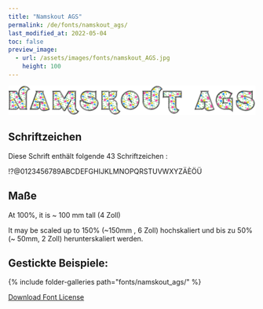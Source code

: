 ```yaml
---
title: "Namskout AGS"
permalink: /de/fonts/namskout_ags/
last_modified_at: 2022-05-04
toc: false
preview_image:
  - url: /assets/images/fonts/namskout_AGS.jpg
    height: 100
---
```

![NamskoutAGS](/assets/images/fonts/namskout_AGS.jpg)

## Schriftzeichen
Diese Schrift enthält folgende 43 Schriftzeichen :
	
!?@0123456789ABCDEFGHIJKLMNOPQRSTUVWXYZÄÈÖÜ



## Maße
At 100%, it is ~ 100 mm tall (4 Zoll)
 
It may be scaled up to 150% (~150mm , 6 Zoll) hochskaliert und bis zu 50% (~ 50mm, 2 Zoll) herunterskaliert werden. 


## Gestickte Beispiele:

{% include folder-galleries path="fonts/namskout_ags/" %}

[Download Font License](https://github.com/inkstitch/inkstitch/tree/main/fonts/namskout_AGS/LICENSE)
